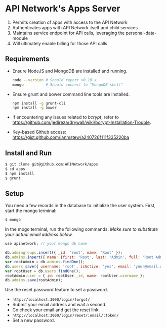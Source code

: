 # API Network's Apps Server

1. Permits creation of apps with access to the API Network
1. Authenticates apps with API Network itself and child services
1. Maintains service endpoint for API calls, leveraging the personal-data-module
1. Will ultimately enable billing for those API calls

Requirements
------------

* Ensure NodeJS and MongoDB are installed and running.

  ```bash
  node --version # Should report v0.10.x
  mongo          # Should connect to "MongoDB shell"
  ```

* Ensure grunt and bower command line tools are installed.

  ```bash
  npm install -g grunt-cli
  npm install -g bower
  ```

* If encountering any issues related to _bcrypt_, refer to https://github.com/jedireza/drywall/wiki/bcrypt-Installation-Trouble.

* Key-based Github access: https://gist.github.com/ianmstew/a240726f111f335220ba

Install and Run
---------------

```bash
$ git clone git@github.com:APINetwork/apps
$ cd apps
$ npm install
$ grunt
```

Setup
-----

You need a few records in the database to initialize the user system.  First, start the mongo terminal:

```bash
$ mongo
```

In the mogo terminal, run the following commands. _Make sure to substitute your actual email address below._

```js
use apinetwork; // your mongo db name

db.admingroups.insert({ _id: 'root', name: 'Root' });
db.admins.insert({ name: {first: 'Root', last: 'Admin', full: 'Root Admin'}, groups: ['root'] });
var rootAdmin = db.admins.findOne();
db.users.save({ username: 'root', isActive: 'yes', email: 'your@email.address', roles: {admin: rootAdmin._id} });
var rootUser = db.users.findOne();
rootAdmin.user = { id: rootUser._id, name: rootUser.username };
db.admins.save(rootAdmin);
```

Use the reset password feature to set a password.

 - `http://localhost:3000/login/forgot/`
 - Submit your email address and wait a second.
 - Go check your email and get the reset link.
 - `http://localhost:3000/login/reset/:email/:token/`
 - Set a new password.
